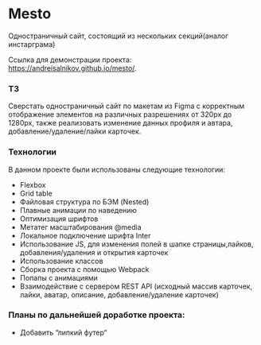 # Mesto
Одностраничный сайт, состоящий из нескольких секций(аналог инстарграма)

Ссылка для демонстрации проекта: https://andreisalnikov.github.io/mesto/.

### ТЗ
Сверстать одностраничный сайт по макетам из Figma с корректным отображение элементов на различных разрешениях от 320px до 1280px, также реализовать изменение данных профиля и автара, добавление/удаление/лайки карточек.

### Технологии
В данном проекте были использованы следующие технологии:
* Flexbox
* Grid table
* Файловая структура по БЭМ (Nested)
* Плавные анимации по наведению
* Оптимизация шрифтов
* Метатег масштабирования @media
* Локальное подключение шрифта Inter
* Использование JS, для изменения полей в шапке страницы,лайков, добавления/удаления и открытия карточек
* Использование классов
* Сборка проекта с помощью Webpack
* Попапы с анимациями
* Взаимодействие с сервером REST API (исходный массив карточек, лайки, аватар, описание, добавление/удаление карточек)

### Планы по дальнейшей доработке проекта:
* Добавить “липкий футер“
